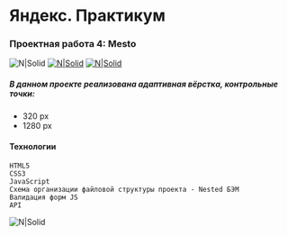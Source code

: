 # Яндекс. Практикум
### Проектная работа 4: Mesto

![N|Solid](https://img.shields.io/badge/-Георгий%20Ядрихинский-blue)
[![N|Solid](https://img.shields.io/badge/-Ссылка%20на%20макет%20в%20Figma-green)](https://www.figma.com/file/2cn9N9jSkmxD84oJik7xL7/JavaScript.-Sprint-4?node-id=0%3A1)
[![N|Solid](https://img.shields.io/badge/-Посмотреть%20сайт%20на%20GitHub--Pages-orange)](https://y-georgy.github.io/mesto/)

##### В данном проекте реализована адаптивная вёрстка, контрольные точки:
- 320 px
- 1280 px

#### Технологии



```
HTML5
CSS3
JavaScript
Схема организации файловой структуры проекта - Nested БЭМ
Валидация форм JS
API

```

![N|Solid](https://img.shields.io/badge/-©%202021-red)
